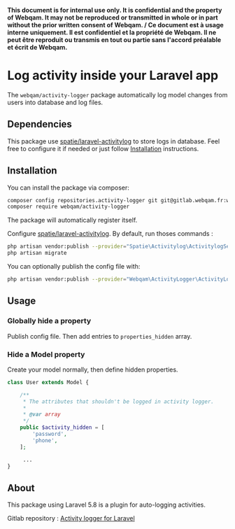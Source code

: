 **This document is for internal use only. It is confidential and the property of Webqam. It may not be reproduced or transmitted in whole or in part without the prior written consent of Webqam. / Ce document est à usage interne uniquement. Il est confidentiel et la propriété de Webqam. Il ne peut être reproduit ou transmis en tout ou partie sans l'accord préalable et écrit de Webqam.**

# Log activity inside your Laravel app

The `webqam/activity-logger` package automatically log model changes from users into database and log files.

## Dependencies

This package use [spatie/laravel-activitylog](https://github.com/spatie/laravel-activitylog) to store logs in database.
Feel free to configure it if needed or just follow [Installation](#installation) instructions.

## Installation

You can install the package via composer:

```bash
composer config repositories.activity-logger git git@gitlab.webqam.fr:webqam/laravel-modules/activity-logger-for-laravel.git
composer require webqam/activity-logger
```

The package will automatically register itself.

Configure [spatie/laravel-activitylog](https://github.com/spatie/laravel-activitylog/blob/master/README.md#installation).
By default, run thoses commands :

```bash
php artisan vendor:publish --provider="Spatie\Activitylog\ActivitylogServiceProvider" --tag="migrations"
php artisan migrate
```

You can optionally publish the config file with:

```bash
php artisan vendor:publish --provider="Webqam\ActivityLogger\ActivityLoggerServiceProvider" --tag="config"
```

## Usage

### Globally hide a property

Publish config file. Then add entries to `properties_hidden` array.
    
### Hide a Model property

Create your model normally, then define hidden properties.

```php
class User extends Model {

    /**
     * The attributes that shouldn't be logged in activity logger.
     * 
     * @var array 
     */
    public $activity_hidden = [
        'password',
        'phone',
    ];

     ...
}
```
    
## About

This package using Laravel 5.8 is a plugin for auto-logging activities.

Gitlab repository : [Activity logger for Laravel](https://gitlab.webqam.fr/webqam/laravel-modules/activity-logger-for-laravel)
